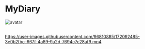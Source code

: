 # MyDiary

![avatar](https://user-images.githubusercontent.com/96810885/172075153-e4407ea7-2dad-4698-be15-e8a7950d3a3b.gif) <br><br>



https://user-images.githubusercontent.com/96810885/172092485-3e0b2fbc-667f-4a89-9a2d-7694c7c28af9.mp4

